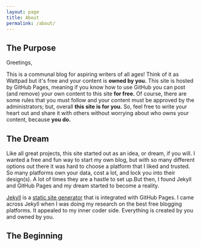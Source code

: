 ```yaml
---
layout: page
title: About
permalink: /about/
---
```


## The Purpose

Greetings,

This is a communal blog for aspiring writers of all ages!
Think of it as Wattpad but it's free and your content is **owned by you.** 
This site is hosted by GitHub Pages, meaning if you know how to use GitHub you can post (and remove) your own content to this site **for free.** 
Of course, there are some rules that you must follow and your content must be approved by the administrators; but, overall **this site is for you.** 
So, feel free to write your heart out and share it with others without worrying about who owns your content, because **you do.**

## The Dream

Like all great projects, this site started out as an idea, or dream, if you will.
I wanted a free and fun way to start my own blog, but with so many different options out there it was hard to choose a platform that I liked and trusted.
So many platforms own your data, cost a lot, and lock you into their design(s).
A lot of times they are a hastle to set up.But then, I found Jekyll and GitHub Pages and my dream started to become a reality.

[Jekyll](http://jekyllrb.com/) is a [static site generator](https://www.netlify.com/blog/2020/04/14/what-is-a-static-site-generator-and-3-ways-to-find-the-best-one/) that is integrated with GitHub Pages. I came across Jekyll when I was doing my research on the best free blogging platforms.
It appealed to my inner coder side. Everything is created by you and owned by you.


## The Beginning
